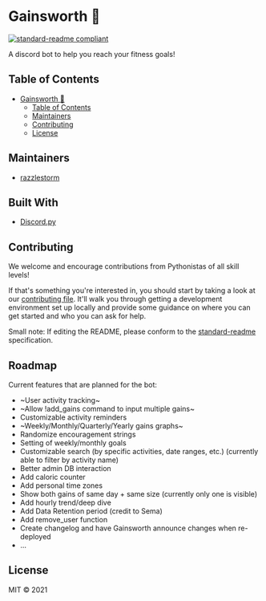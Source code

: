 # Gainsworth 🤖

[![standard-readme compliant](https://img.shields.io/badge/standard--readme-OK-green.svg?style=flat-square)](https://github.com/RichardLitt/standard-readme)

A discord bot to help you reach your fitness goals!

## Table of Contents

- [Gainsworth 🤖](#gainsworth-)
  - [Table of Contents](#table-of-contents)
  - [Maintainers](#maintainers)
  - [Contributing](#contributing)
  - [License](#license)

## Maintainers

* [razzlestorm](https://github.com/razzlestorm)


## Built With

* [Discord.py](https://discordpy.readthedocs.io/en/stable/index.html)

## Contributing

We welcome and encourage contributions from Pythonistas of all skill levels!

If that's something you're interested in, you should start by taking a look at
our [contributing file](CONTRIBUTING.md). It'll walk you through getting a
development environment set up locally and provide some guidance on where you
can get started and who you can ask for help.

Small note: If editing the README, please conform to the
[standard-readme](https://github.com/RichardLitt/standard-readme) specification.

## Roadmap

Current features that are planned for the bot:
* ~User activity tracking~
* ~Allow !add_gains command to input multiple gains~
* Customizable activity reminders
* ~Weekly/Monthly/Quarterly/Yearly gains graphs~
* Randomize encouragement strings
* Setting of weekly/monthly goals
* Customizable search (by specific activities, date ranges, etc.) (currently able to filter by activity name)
* Better admin DB interaction
* Add caloric counter
* Add personal time zones
* Show both gains of same day + same size (currently only one is visible)
* Add hourly trend/deep dive
* Add Data Retention period (credit to Sema)
* Add remove_user function
* Create changelog and have Gainsworth announce changes when re-deployed
* ...


## License

MIT © 2021
